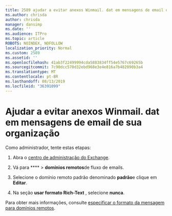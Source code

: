 ```yaml
---
title: 2589 ajudar a evitar anexos Winmail. dat em mensagens de email de sua organização
ms.author: chrisda
author: chrisda
manager: dansimp
ms.date: ''
ms.audience: ITPro
ms.topic: article
ROBOTS: NOINDEX, NOFOLLOW
localization_priority: Normal
ms.custom: 2589
ms.assetid: ''
ms.openlocfilehash: 41ab3f22499994cda5883834ff54e5767c69265b
ms.sourcegitcommit: 7c90dcc570d32ebd968e3e4e816a7b482890b3a4
ms.translationtype: MT
ms.contentlocale: pt-BR
ms.lasthandoff: 08/13/2019
ms.locfileid: "36391099"
---
```

# <a name="help-prevent-winmaildat-attachments-in-email-messages-from-your-organization"></a>Ajudar a evitar anexos Winmail. dat em mensagens de email de sua organização

Como administrador, tente estas etapas:

1. Abra o [centro de administração do Exchange](https://outlook.office365.com/ecp/).

2. Vá para **** > **domínios remotos**de fluxo de emails.

3. Selecione o domínio remoto padrão denominado **padrão**e clique em **Editar**.

4. Na seção **usar formato Rich-Text** , selecione **nunca**.

Para obter mais informações, consulte [especificar o formato da mensagem para domínios remotos](https://docs.microsoft.com/Exchange/mail-flow-best-practices/remote-domains/remote-domains#specifying-message-format).
